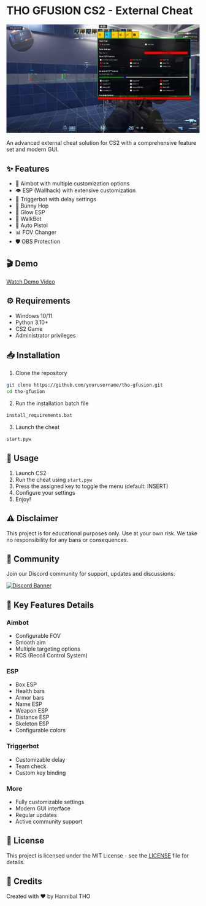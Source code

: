 # THO GFUSION CS2 - External Cheat

![THO GFUSION Banner](assets/banner.png)

An advanced external cheat solution for CS2 with a comprehensive feature set and modern GUI.

## ✨ Features

- 🎯 Aimbot with multiple customization options
- 👁️ ESP (Wallhack) with extensive customization
- 🔄 Triggerbot with delay settings
- 🦘 Bunny Hop
- 🎨 Glow ESP
- 🏃 WalkBot
- 🔫 Auto Pistol
- 📊 FOV Changer
- 🛡️ OBS Protection

## 🎬 Demo

[Watch Demo Video](https://youtube.com/your_demo_video)

## ⚙️ Requirements

- Windows 10/11
- Python 3.10+
- CS2 Game
- Administrator privileges

## 📥 Installation

1. Clone the repository
```bash
git clone https://github.com/yourusername/tho-gfusion.git
cd tho-gfusion
```

2. Run the installation batch file
```bash
install_requirements.bat
```

3. Launch the cheat
```bash
start.pyw
```

## 🔧 Usage

1. Launch CS2
2. Run the cheat using `start.pyw`
3. Press the assigned key to toggle the menu (default: INSERT)
4. Configure your settings
5. Enjoy!

## ⚠️ Disclaimer

This project is for educational purposes only. Use at your own risk. We take no responsibility for any bans or consequences.

## 🤝 Community

Join our Discord community for support, updates and discussions:

[![Discord Banner](https://discord.com/api/guilds/[server-id]/widget.png?style=banner2)](https://discord.gg/uPESr5v7yQ)

## 🔑 Key Features Details

### Aimbot
- Configurable FOV
- Smooth aim
- Multiple targeting options
- RCS (Recoil Control System)

### ESP
- Box ESP
- Health bars
- Armor bars
- Name ESP
- Weapon ESP
- Distance ESP
- Skeleton ESP
- Configurable colors

### Triggerbot
- Customizable delay
- Team check
- Custom key binding

### More
- Fully customizable settings
- Modern GUI interface
- Regular updates
- Active community support

## 📝 License

This project is licensed under the MIT License - see the [LICENSE](LICENSE) file for details.

## 🌟 Credits

Created with ❤️ by Hannibal THO